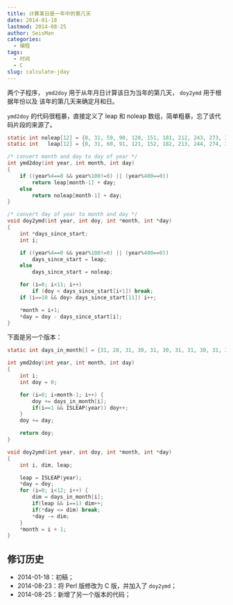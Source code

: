 ```yaml
---
title: 计算某日是一年中的第几天
date: 2014-01-18
lastmod: 2014-08-25
author: SeisMan
categories:
  - 编程
tags:
  - 时间
  - C
slug: calculate-jday
---
```


两个子程序， `ymd2doy` 用于从年月日计算该日为当年的第几天， `doy2ymd` 用于根据年份以及
该年的第几天来确定月和日。

<!--more-->

`ymd2doy` 的代码很粗暴，直接定义了 leap 和 noleap 数组，简单粗暴，忘了该代码片段的来源了。

``` C
static int noleap[12] = {0, 31, 59, 90, 120, 151, 181, 212, 243, 273, 304, 334};
static int   leap[12] = {0, 31, 60, 91, 121, 152, 182, 213, 244, 274, 305, 335};

/* convert month and day to day of year */
int ymd2doy(int year, int month, int day)
{
    if ((year%4==0 && year%100!=0) || (year%400==0))
        return leap[month-1] + day;
    else
        return noleap[month-1] + day;
}

/* convert day of year to month and day */
void doy2ymd(int year, int doy, int *month, int *day)
{
    int *days_since_start;
    int i;

    if ((year%4==0 && year%100!=0) || (year%400==0))
        days_since_start = leap;
    else
        days_since_start = noleap;

    for (i=0; i<11; i++)
        if (doy < days_since_start[i+1]) break;
    if (i==10 && doy> days_since_start[11]) i++;

    *month = i+1;
    *day = doy - days_since_start[i];
}
```

下面是另一个版本：

``` C
static int days_in_month[] = {31, 28, 31, 30, 31, 30, 31, 31, 30, 31, 30, 31, 31};

int ymd2doy(int year, int month, int day)
{
    int i;
    int doy = 0;

    for (i=0; i<month-1; i++) {
        doy += days_in_month[i];
        if(i==1 && ISLEAP(year)) doy++;
    }
    doy += day;

    return doy;
}

void doy2ymd(int year, int doy, int *month, int *day)
{
    int i, dim, leap;

    leap = ISLEAP(year);
    *day = doy;
    for (i=0; i<12; i++) {
        dim = days_in_month[i];
        if(leap && i==1) dim++;
        if(*day <= dim) break;
        *day -= dim;
    }
    *month = i + 1;
}
```

## 修订历史

-   2014-01-18：初稿；
-   2014-08-23：将 Perl 版修改为 C 版，并加入了 `doy2ymd`；
-   2014-08-25：新增了另一个版本的代码；
